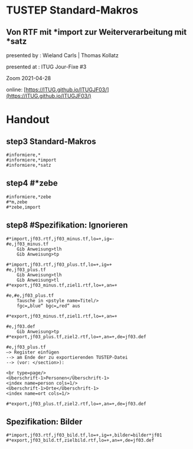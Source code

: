 # TUSTEP Standard-Makros
## Von RTF mit \*import zur Weiterverarbeitung mit \*satz 

presented by : Wieland Carls | Thomas Kollatz

presented at : ITUG Jour-Fixe #3

Zoom 2021-04-28

online: [https://ITUG.github.io/ITUGJF03/](https://ITUG.github.io/ITUGJF03/)


# Handout

## step3 Standard-Makros

```
#informiere,*
#informiere,*import
#informiere,*satz
```

## step4 #*zebe
```
#informiere,*zebe
#*m,zebe
#*zebe,import
```

## step8 #Spezifikation: Ignorieren
```
#*import,jf03.rtf,jf03_minus.tf,lo=+,ig=-
#e,jf03_minus.tf
	Gib Anweisung>tlh
	Gib Anweisung>tp

#*import,jf03.rtf,jf03_plus.tf,lo=+,ig=+
#e,jf03_plus.tf
	Gib Anweisung>tlh
	Gib Anweisung>tl
#*export,jf03_minus.tf,ziel1.rtf,lo=+,an=+

#e,#e,jf03_plus.tf
	Tausche in <pstyle name=Titel/>  
	fgc=„blue“ bgc=„red“ aus

#*export,jf03_minus.tf,ziel1.rtf,lo=+,an=+	

#e,jf03.def
	Gib Anweisung>tp
#*export,jf03_plus.tf,ziel2.rtf,lo=+,an=+,de=jf03.def

#e,jf03_plus.tf
—> Register einfügen 
--> am Ende der zu exportierenden TUSTEP-Datei 
--> (vor: </section>):

<br type=page/>
<Überschrift-1>Personen</Überschrift-1>
<index name=person cols=1/>
<Überschrift-1>Orte</Überschrift-1>
<index name=ort cols=1/>

#*export,jf03_plus.tf,ziel2.rtf,lo=+,an=+,de=jf03.def
```

## Spezifikation: Bilder
```
#*import,jf03.rtf,jf03_bild.tf,lo=+,ig=+,bilder=bilder*jf01
#*export,jf03_bild.tf,zielbild.rtf,lo=+,an=+,de=jf03.def
```